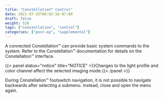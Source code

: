 ```yaml
---
title: "Constellation™ Control"
date: 2021-07-25T00:02:58-07:00
draft: false
weight: 520
tags: ["constellation", "control"]
categories: ["post-op", "supplemental"]
---
```


A connected Constellation&trade; can provide basic system commands to the system. Refer to the Constellation&trade; documentation for details on the Constellation™ interface.

{{< panel status="notice" title="NOTICE" >}}Changes to the light profile and color channel affect the selected imaging mode.{{< /panel >}}

During Constellation&trade; footswitch navigation, it is not possible to navigate backwards after selecting a submenu. Instead, close and open the menu again.
